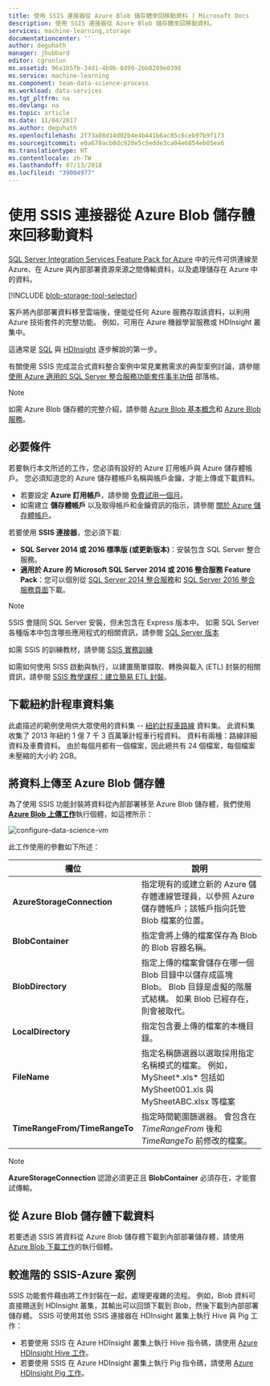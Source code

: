 ```yaml
---
title: 使用 SSIS 連接器從 Azure Blob 儲存體來回移動資料 | Microsoft Docs
description: 使用 SSIS 連接器從 Azure Blob 儲存體來回移動資料。
services: machine-learning,storage
documentationcenter: ''
author: deguhath
manager: jhubbard
editor: cgronlun
ms.assetid: 96a1b5fb-34d1-4b9b-8d99-2bb8289e0398
ms.service: machine-learning
ms.component: team-data-science-process
ms.workload: data-services
ms.tgt_pltfrm: na
ms.devlang: na
ms.topic: article
ms.date: 11/04/2017
ms.author: deguhath
ms.openlocfilehash: 2f73a08d14d02b4e4b441b6ac85c6ceb97b9f173
ms.sourcegitcommit: e0a678acb0dc928e5c5edde3ca04e6854eb05ea6
ms.translationtype: HT
ms.contentlocale: zh-TW
ms.lasthandoff: 07/13/2018
ms.locfileid: "39004977"
---
```

# <a name="move-data-to-or-from-azure-blob-storage-using-ssis-connectors"></a>使用 SSIS 連接器從 Azure Blob 儲存體來回移動資料
[SQL Server Integration Services Feature Pack for Azure](https://msdn.microsoft.com/library/mt146770.aspx) 中的元件可供連線至 Azure、在 Azure 與內部部署資源來源之間傳輸資料，以及處理儲存在 Azure 中的資料。

[!INCLUDE [blob-storage-tool-selector](../../../includes/machine-learning-blob-storage-tool-selector.md)]

客戶將內部部署資料移至雲端後，便能從任何 Azure 服務存取該資料，以利用 Azure 技術套件的完整功能。 例如，可用在 Azure 機器學習服務或 HDInsight 叢集中。

這通常是 [SQL](sql-walkthrough.md) 與 [HDInsight](hive-walkthrough.md) 逐步解說的第一步。

有關使用 SSIS 完成混合式資料整合案例中常見業務需求的典型案例討論，請參閱 [使用 Azure 適用的 SQL Server 整合服務功能套件事半功倍](http://blogs.msdn.com/b/ssis/archive/2015/06/25/doing-more-with-sql-server-integration-services-feature-pack-for-azure.aspx) 部落格。

> [!NOTE]
> 如需 Azure Blob 儲存體的完整介紹，請參閱 [Azure Blob 基本概念](../../storage/blobs/storage-dotnet-how-to-use-blobs.md)和 [Azure Blob 服務](https://msdn.microsoft.com/library/azure/dd179376.aspx)。
> 
> 

## <a name="prerequisites"></a>必要條件
若要執行本文所述的工作，您必須有設好的 Azure 訂用帳戶與 Azure 儲存體帳戶。 您必須知道您的 Azure 儲存體帳戶名稱與帳戶金鑰，才能上傳或下載資料。

* 若要設定 **Azure 訂用帳戶**，請參閱 [免費試用一個月](https://azure.microsoft.com/pricing/free-trial/)。
* 如需建立 **儲存體帳戶** 以及取得帳戶和金鑰資訊的指示，請參閱 [關於 Azure 儲存體帳戶](../../storage/common/storage-create-storage-account.md)。

若要使用 **SSIS 連接器**，您必須下載:

* **SQL Server 2014 或 2016 標準版 (或更新版本)**：安裝包含 SQL Server 整合服務。
* **適用於 Azure 的 Microsoft SQL Server 2014 或 2016 整合服務 Feature Pack**：您可以個別從 [SQL Server 2014 整合服務](http://www.microsoft.com/download/details.aspx?id=47366)和 [SQL Server 2016 整合服務頁面](https://www.microsoft.com/download/details.aspx?id=49492)下載。

> [!NOTE]
> SSIS 會隨同 SQL Server 安裝，但未包含在 Express 版本中。 如需 SQL Server 各種版本中包含哪些應用程式的相關資訊，請參閱 [SQL Server 版本](http://www.microsoft.com/en-us/server-cloud/products/sql-server-editions/)
> 
> 

如需 SSIS 的訓練教材，請參閱 [SSIS 實務訓練](https://www.microsoft.com/sql-server/training-certification)

如需如何使用 SISS 啟動與執行，以建置簡單擷取、轉換與載入 (ETL) 封裝的相關資訊，請參閱 [SSIS 教學課程：建立簡易 ETL 封裝](https://msdn.microsoft.com/library/ms169917.aspx)。

## <a name="download-nyc-taxi-dataset"></a>下載紐約計程車資料集
此處描述的範例使用供大眾使用的資料集 -- [紐約計程車路線](http://www.andresmh.com/nyctaxitrips/) 資料集。 此資料集收集了 2013 年紐約 1 億 7 千 3 百萬筆計程車行程資料。 資料有兩種：路線詳細資料及車費資料。 由於每個月都有一個檔案，因此總共有 24 個檔案，每個檔案未壓縮的大小約 2GB。

## <a name="upload-data-to-azure-blob-storage"></a>將資料上傳至 Azure Blob 儲存體
為了使用 SSIS 功能封裝將資料從內部部署移至 Azure Blob 儲存體，我們使用 [**Azure Blob 上傳工作**](https://msdn.microsoft.com/library/mt146776.aspx)執行個體，如這裡所示：

![configure-data-science-vm](./media/move-data-to-azure-blob-using-ssis/ssis-azure-blob-upload-task.png)

此工作使用的參數如下所述：

| 欄位 | 說明 |
| --- | --- |
| **AzureStorageConnection** |指定現有的或建立新的 Azure 儲存體連線管理員，以參照 Azure 儲存體帳戶；該帳戶指向託管 Blob 檔案的位置。 |
| **BlobContainer** |指定會將上傳的檔案保存為 Blob 的 Blob 容器名稱。 |
| **BlobDirectory** |指定上傳的檔案會儲存在哪一個 Blob 目錄中以儲存成區塊 Blob。 Blob 目錄是虛擬的階層式結構。 如果 Blob 已經存在，則會被取代。 |
| **LocalDirectory** |指定包含要上傳的檔案的本機目錄。 |
| **FileName** |指定名稱篩選器以選取採用指定名稱模式的檔案。 例如，MySheet\*.xls\* 包括如 MySheet001.xls 與 MySheetABC.xlsx 等檔案 |
| **TimeRangeFrom/TimeRangeTo** |指定時間範圍篩選器。 會包含在 *TimeRangeFrom* 後和 *TimeRangeTo* 前修改的檔案。 |

> [!NOTE]
> **AzureStorageConnection** 認證必須更正且 **BlobContainer** 必須存在，才能嘗試傳輸。
> 
> 

## <a name="download-data-from-azure-blob-storage"></a>從 Azure Blob 儲存體下載資料
若要透過 SSIS 將資料從 Azure Blob 儲存體下載到內部部署儲存體，請使用 [Azure Blob 下載工作](https://msdn.microsoft.com/library/mt146779.aspx)的執行個體。

## <a name="more-advanced-ssis-azure-scenarios"></a>較進階的 SSIS-Azure 案例
SSIS 功能套件藉由將工作封裝在一起，處理更複雜的流程。 例如，Blob 資料可直接饋送到 HDInsight 叢集，其輸出可以回頭下載到 Blob，然後下載到內部部署儲存體。 SSIS 可使用其他 SSIS 連接器在 HDInsight 叢集上執行 Hive 與 Pig 工作：

* 若要使用 SSIS 在 Azure HDInsight 叢集上執行 Hive 指令碼，請使用 [Azure HDInsight Hive 工作](https://msdn.microsoft.com/library/mt146771.aspx)。
* 若要使用 SSIS 在 Azure HDInsight 叢集上執行 Pig 指令碼，請使用 [Azure HDInsight Pig 工作](https://msdn.microsoft.com/library/mt146781.aspx)。


